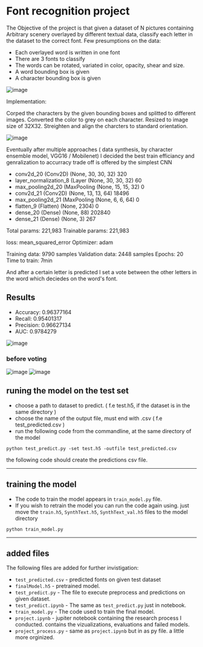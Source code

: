 # Font recognition project
The Objective of the project is that given a dataset of N pictures containing Arbitrary scenery overlayed
by different textual data, classify each letter in the dataset to the correct font.
Few presumptions on the data:
* Each overlayed word is written in one font
* There are 3 fonts to classify
* The words can be rotated, variated in color, opacity, shear and size.
* A word bounding box is given
* A character bounding box is given 

![image](https://user-images.githubusercontent.com/51075167/114318173-7fc1f180-9b14-11eb-8915-59c42fbd3190.png)

Implementation: 

Corped the characters by the given bounding boxes and splitted to different images.
Converted the color to grey on each character.
Resized to image size of 32X32.
Streighten and align the charcters to standard orientation.

![image](https://user-images.githubusercontent.com/51075167/114318713-f8c24880-9b16-11eb-9bea-c0ffe771a62c.png)

Eventually after multiple approaches ( data synthesis, by character ensemble model, VGG16 / Mobilenet)
I decided the best train efficiancy and genralization to accurracy trade off is offered by the simplest CNN

* conv2d_20 (Conv2D)           (None, 30, 30, 32)        320       
* layer_normalization_8 (Layer (None, 30, 30, 32)        60        
* max_pooling2d_20 (MaxPooling (None, 15, 15, 32)        0         
* conv2d_21 (Conv2D)           (None, 13, 13, 64)        18496     
* max_pooling2d_21 (MaxPooling (None, 6, 6, 64)          0         
* flatten_9 (Flatten)          (None, 2304)              0         
* dense_20 (Dense)             (None, 88)                202840    
* dense_21 (Dense)             (None, 3)                 267       

Total params: 221,983
Trainable params: 221,983

loss: mean_squared_error
Optimizer: adam

Training data: 9790 samples
Validation data: 2448 samples
Epochs: 20
Time to train: 7min

And after a certain letter is predicted I set a vote between the other letters in the word which deciedes on the word's font.

## Results
* Accuracy:  0.96377164
* Recall:  0.95401317
* Precision:  0.96627134
* AUC:  0.9784279


![image](https://user-images.githubusercontent.com/51075167/114319858-f2829b00-9b1b-11eb-9535-449461af06fd.png)

### before voting
![image](https://user-images.githubusercontent.com/51075167/114319867-f9111280-9b1b-11eb-9fa8-92e044b47033.png)
![image](https://user-images.githubusercontent.com/51075167/114319879-00382080-9b1c-11eb-976e-91e5c39d94db.png)

## runing the model on the test set

* choose a path to dataset to predict. ( f.e test.h5, if the dataset is in the same directory )
* choose the name  of the output file, must end with .csv ( f.e test_predicted.csv )
* run the following code from the commandline, at the same directory of the model

```
python test_predict.py -set test.h5 -outfile test_predicted.csv
```

the following code should create the predictions csv file.

---

## training the model
* The code to train the model appears in `train_model.py` file.
* If you wish to retrain the model you can run the code again using.
  just move the `train.h5`, `SynthText.h5`, `SynthText_val.h5` files to the model directory
```
python train_model.py
```

---
## added files
The following files are added for further invistigation:

* `test_predicted.csv` - predicted fonts on given test dataset
* `finalModel.h5` 	 - pretrained model.
* `test_predict.py`	 - The file to execute preprocess and predictions on given dataset.
* `test_predict.ipynb`	 - The same as `test_predict.py` just in notebook.
* `train_model.py` 	 - The code used to train the final model.
* `project.ipynb` 	 - jupiter notebook containing the research process I conducted. contains the vizualizations, evaluations and failed models.
* `project_process.py` - same as `project.ipynb` but in as py file. a little more orginized.


